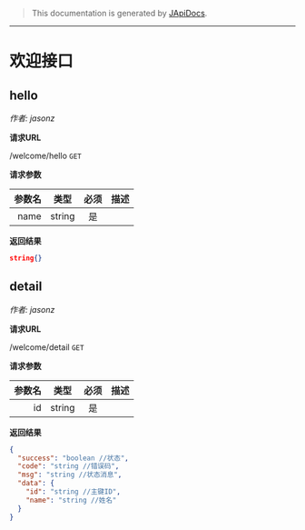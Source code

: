 > This documentation is generated by [JApiDocs](https://japidocs.agilestudio.cn/).
---
# 欢迎接口
## hello

*作者: jasonz*

**请求URL**

/welcome/hello `GET` 

**请求参数**

参数名|类型|必须|描述
--:|:--:|:--:|:--
name|string|是|
**返回结果**

```json
string{}
```
## detail

*作者: jasonz*

**请求URL**

/welcome/detail `GET` 

**请求参数**

参数名|类型|必须|描述
--:|:--:|:--:|:--
id|string|是|
**返回结果**

```json
{
  "success": "boolean //状态",
  "code": "string //错误码",
  "msg": "string //状态消息",
  "data": {
    "id": "string //主键ID",
    "name": "string //姓名"
  }
}
```
